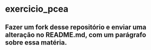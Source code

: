 # exercicio_pcea

## Fazer um fork desse repositório e enviar uma alteração no README.md, com um parágrafo sobre essa matéria.